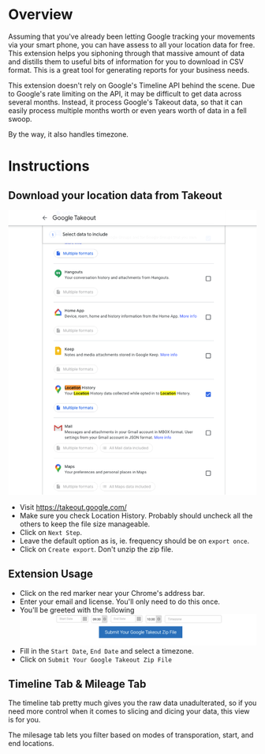 # Overview
Assuming that you've already been letting Google tracking your movements via your smart phone, you can have assess to all your location data for free. This extension helps you siphoning through that massive amount of data and distills them to useful bits of information for you to download in CSV format. This is a great tool for generating reports for your business needs.

This extension doesn't rely on Google's Timeline API behind the scene. Due to Google's rate limiting on the API, it may be difficult to get data across several months. Instead, it process Google's Takeout data, so that it can easily process multiple months worth or even years worth of data in a fell swoop.

By the way, it also handles timezone.

# Instructions
## Download your location data from Takeout
![Google Takeout](/images/takeout.png)
* Visit https://takeout.google.com/
* Make sure you check Location History. Probably should uncheck all the others to keep the file size manageable.
* Click on `Next Step`.
* Leave the default option as is, ie. frequency should be on `export once`.
* Click on `Create export`. Don't unzip the zip file.

## Extension Usage
* Click on the red marker near your Chrome's address bar.
* Enter your email and license. You'll only need to do this once.
* You'll be greeted with the following
![extension](/images/extension_panel.png)
* Fill in the `Start Date`, `End Date` and select a timezone.
* Click on `Submit Your Google Takeout Zip File`

## Timeline Tab & Mileage Tab
The timeline tab pretty much gives you the raw data unadulterated, so if you need more control when it comes to slicing and dicing your data, this view is for you.

The milesage tab lets you filter based on modes of transporation, start, and end locations.
